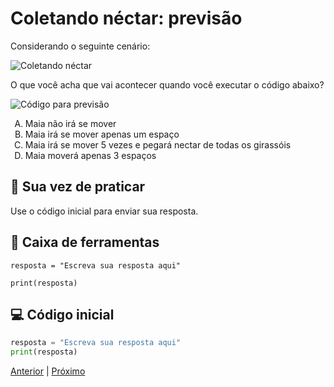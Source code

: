 
# Coletando néctar: previsão

Considerando o seguinte cenário:

![Coletando néctar](cenario_01.png "Coletando néctar")

O que você acha que vai acontecer quando você executar o código abaixo?

![Código para previsão](codigo_para_previsao.png "Código para previsão")

<!-- para a lista ser A, B, C, D -->
<style type="text/css">
    ol { list-style-type: upper-alpha; }
</style>

1) Maia não irá se mover
1) Maia irá se mover apenas um espaço
1) Maia irá se mover 5 vezes e pegará nectar de todas os girassóis
1) Maia moverá apenas 3 espaços


## 🐝 Sua vez de praticar

Use o código inicial para enviar sua resposta.


## 🧰 Caixa de ferramentas

`resposta = "Escreva sua resposta aqui"`

`print(resposta)`


## 💻 Código inicial

```python
resposta = "Escreva sua resposta aqui"
print(resposta)
```


[Anterior](../fase01/README.md) | [Próximo](../fase03/README.md)
